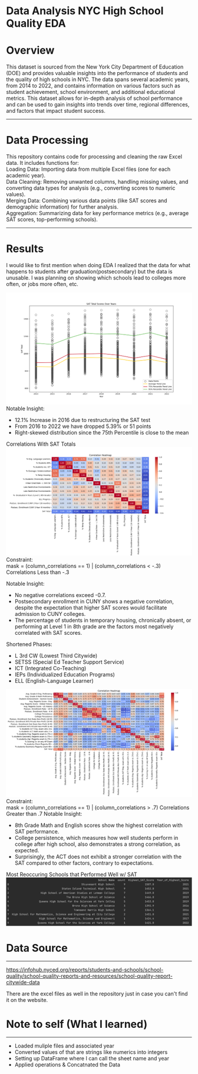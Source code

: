 # Data Analysis NYC High School Quality EDA
# Overview
This dataset is sourced from the New York City Department of Education (DOE) and provides valuable insights into the performance of students and the quality of high schools in NYC. The data spans several academic years, from 2014 to 2022, and contains information on various factors such as student achievement, school environment, and additional educational metrics. This dataset allows for in-depth analysis of school performance and can be used to gain insights into trends over time, regional differences, and factors that impact student success.
___
# Data Processing
This repository contains code for processing and cleaning the raw Excel data. It includes functions for:  
Loading Data: Importing data from multiple Excel files (one for each academic year).  
Data Cleaning: Removing unwanted columns, handling missing values, and converting data types for analysis (e.g., converting scores to numeric values).  
Merging Data: Combining various data points (like SAT scores and demographic information) for further analysis.  
Aggregation: Summarizing data for key performance metrics (e.g., average SAT scores, top-performing schools).  
___
# Results
I would like to first mention when doing EDA I realized that the data for what happens to students after graduation(postsecondary) but the data is unusable. I was planning on showing which schools lead to colleges more often, or jobs more often, etc.

![Scatter plot w/ lines - 2014 to 2022](images/scattertl.png)
Notable Insight:
- 12.1% Increase in 2016 due to restructuring the SAT test  
- From 2016 to 2022 we have dropped 5.39% or 51 points  
- Right-skewed distribution since the 75th Percentile is close to the mean  

Correlations With SAT Totals
![Heatmap](images/NHeatMap.png)
Constraint:  
mask = (column_correlations == 1) | (column_correlations < -.3)  
Correlations Less than -.3

Notable Insight:  
- No negative correlations exceed -0.7.
- Postsecondary enrollment in CUNY shows a negative correlation, despite the expectation that higher SAT scores would facilitate admission to CUNY colleges.
- The percentage of students in temporary housing, chronically absent, or performing at Level 1 in 8th grade are the factors most negatively correlated with SAT scores.  

Shortened Phases:
- L 3rd CW (Lowest Third Citywide)
- SETSS (Special Ed Teacher Support Service)
- ICT (Integrated Co-Teaching)
- IEPs (Individualized Education Programs)
- ELL (English-Language Learner)  

![Heatmap](images/PHeatMap.png)
Constraint:  
mask = (column_correlations == 1) | (column_correlations > .7)
Correlations Greater than .7
Notable Insight:  
- 8th Grade Math and English scores show the highest correlation with SAT performance.
- College persistence, which measures how well students perform in college after high school, also demonstrates a strong correlation, as expected.
- Surprisingly, the ACT does not exhibit a stronger correlation with the SAT compared to other factors, contrary to expectations.

Most Reoccuring Schools that Performed Well w/ SAT
![Data](images/SATstats.png)


# Data Source
___
https://infohub.nyced.org/reports/students-and-schools/school-quality/school-quality-reports-and-resources/school-quality-report-citywide-data

There are the excel files as well in the repository just in case you can't find it on the website.



# Note to self (What I learned)
___
- Loaded muliple files and associated year
- Converted values of that are strings like numerics into integers
- Setting up DataFrame where I can call the sheet name and year
- Applied operations & Concatnated the Data 
